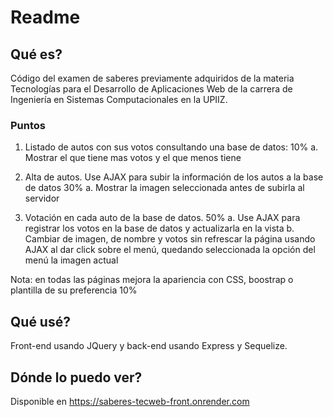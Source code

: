 # Readme

## Qué es?
Código del examen de saberes previamente adquiridos de la materia Tecnologías para el Desarrollo de Aplicaciones Web de la carrera de Ingeniería en Sistemas Computacionales en la UPIIZ.

### Puntos
1.	Listado de autos con sus votos consultando una base de datos:					10%
a.	Mostrar el que tiene mas votos y el que menos tiene

 2.	Alta de autos. Use AJAX para subir la información de los autos a la base de datos		30%
a.	Mostrar la imagen seleccionada antes de subirla al servidor
 
3.	Votación en cada auto de la base de datos. 								50%
a.	Use AJAX para registrar los votos en la base de datos y actualizarla en la vista
b.	Cambiar de imagen, de nombre y votos sin refrescar la página usando AJAX al dar click sobre el menú, quedando seleccionada la opción del menú la imagen actual
 
Nota: en todas las páginas mejora la apariencia con CSS, boostrap o plantilla de su preferencia	10%

## Qué usé?
Front-end usando JQuery y back-end usando Express y Sequelize.

## Dónde lo puedo ver?
Disponible en https://saberes-tecweb-front.onrender.com
